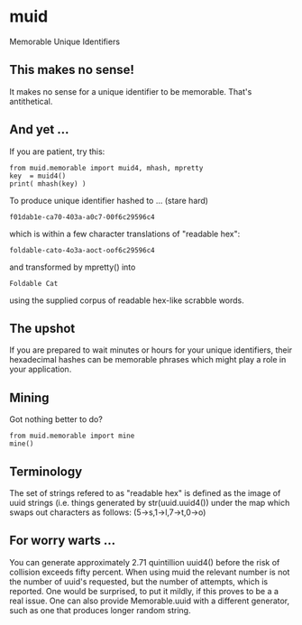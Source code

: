 # muid
Memorable Unique Identifiers

## This makes no sense! 

It makes no sense for a unique identifier to be memorable. That's antithetical. 

## And yet ...
  
If you are patient, try this: 
   
    from muid.memorable import muid4, mhash, mpretty
    key  = muid4()       
    print( mhash(key) )             
    
To produce unique identifier hashed to ... (stare hard)

    f01dab1e-ca70-403a-a0c7-00f6c29596c4
    
which is within a few character translations of "readable hex":
 
    foldable-cato-4o3a-aoct-oof6c29596c4
    
and transformed by mpretty() into

    Foldable Cat  
    
using the supplied corpus of readable hex-like scrabble words. 

## The upshot

If you are prepared to wait minutes or hours for your unique identifiers, their hexadecimal hashes can be memorable 
phrases which might play a role in your application.
    
## Mining 

Got nothing better to do? 

    from muid.memorable import mine
    mine()
   
## Terminology 

The set of strings refered to as "readable hex" is defined as the image of uuid strings (i.e. things generated by str(uuid.uuid4()) 
under the map which swaps out characters as follows: (5->s,1->l,7->t,0->o)
   
## For worry warts ... 

You can generate approximately 2.71 quintillion uuid4() before the risk of collision exceeds fifty percent. When using muid the relevant number 
is not the number of uuid's requested, but the number of attempts, which is reported. One would be surprised, to put it mildly, if this proves to be a 
a real issue. One can also provide Memorable.uuid with a different generator, such as one that produces longer random string. 
   
